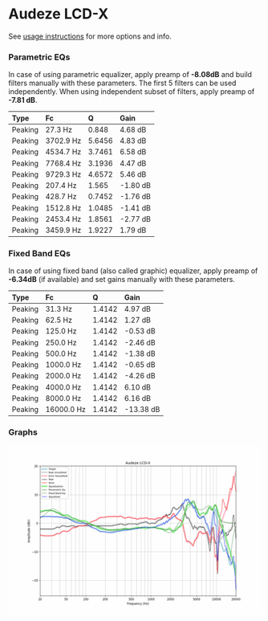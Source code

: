 # Audeze LCD-X
See [usage instructions](https://github.com/jaakkopasanen/AutoEq#usage) for more options and info.

### Parametric EQs
In case of using parametric equalizer, apply preamp of **-8.08dB** and build filters manually
with these parameters. The first 5 filters can be used independently.
When using independent subset of filters, apply preamp of **-7.81 dB**.

| Type    | Fc        |      Q | Gain     |
|:--------|:----------|:-------|:---------|
| Peaking | 27.3 Hz   | 0.848  | 4.68 dB  |
| Peaking | 3702.9 Hz | 5.6456 | 4.83 dB  |
| Peaking | 4534.7 Hz | 3.7461 | 6.58 dB  |
| Peaking | 7768.4 Hz | 3.1936 | 4.47 dB  |
| Peaking | 9729.3 Hz | 4.6572 | 5.46 dB  |
| Peaking | 207.4 Hz  | 1.565  | -1.80 dB |
| Peaking | 428.7 Hz  | 0.7452 | -1.76 dB |
| Peaking | 1512.8 Hz | 1.0485 | -1.41 dB |
| Peaking | 2453.4 Hz | 1.8561 | -2.77 dB |
| Peaking | 3459.9 Hz | 1.9227 | 1.79 dB  |

### Fixed Band EQs
In case of using fixed band (also called graphic) equalizer, apply preamp of **-6.34dB**
(if available) and set gains manually with these parameters.

| Type    | Fc         |      Q | Gain      |
|:--------|:-----------|:-------|:----------|
| Peaking | 31.3 Hz    | 1.4142 | 4.97 dB   |
| Peaking | 62.5 Hz    | 1.4142 | 1.27 dB   |
| Peaking | 125.0 Hz   | 1.4142 | -0.53 dB  |
| Peaking | 250.0 Hz   | 1.4142 | -2.46 dB  |
| Peaking | 500.0 Hz   | 1.4142 | -1.38 dB  |
| Peaking | 1000.0 Hz  | 1.4142 | -0.65 dB  |
| Peaking | 2000.0 Hz  | 1.4142 | -4.26 dB  |
| Peaking | 4000.0 Hz  | 1.4142 | 6.10 dB   |
| Peaking | 8000.0 Hz  | 1.4142 | 6.16 dB   |
| Peaking | 16000.0 Hz | 1.4142 | -13.38 dB |

### Graphs
![](./Audeze%20LCD-X.png)